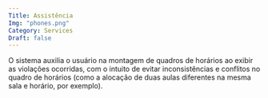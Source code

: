 ```yaml
---
Title: Assistência 
Img: "phones.png"
Category: Services
Draft: false
---
```


O sistema auxilia o usuário na montagem de quadros de horários ao exibir as violações ocorridas, com o intuito de evitar inconsistências e conflitos no quadro de horários (como a alocação de duas aulas diferentes na mesma sala e horário, por exemplo).
